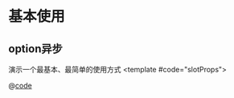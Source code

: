 # 基本使用

## option异步
演示一个最基本、最简单的使用方式
<effect-code cmp='async-use-one'>
<template #code="slotProps">

@[code](@cmp/async-use-one.vue)

</template>
</effect-code>
